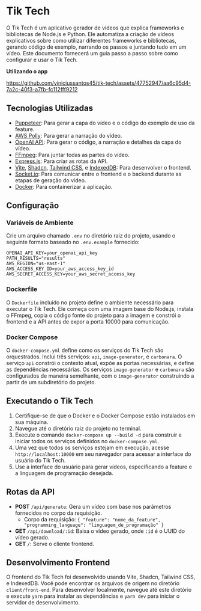 # Tik Tech

O Tik Tech é um aplicativo gerador de vídeos que explica frameworks e bibliotecas de Node.js e Python. Ele automatiza a criação de vídeos explicativos sobre como utilizar diferentes frameworks e bibliotecas, gerando código de exemplo, narrando os passos e juntando tudo em um vídeo. Este documento fornecerá um guia passo a passo sobre como configurar e usar o Tik Tech.

**Utilizando o app**

https://github.com/viniciussantos45/tik-tech/assets/47752947/aa6c95d4-7a2c-40f3-a7fb-fc112fff9212





## Tecnologias Utilizadas

- [Puppeteer](https://pptr.dev/): Para gerar a capa do vídeo e o código do exemplo de uso da feature.
- [AWS Polly](https://aws.amazon.com/polly/): Para gerar a narração do vídeo.
- [OpenAI API](https://beta.openai.com/): Para gerar o código, a narração e detalhes da capa do vídeo.
- [FFmpeg](https://www.ffmpeg.org/): Para juntar todas as partes do vídeo.
- [Express.js](https://expressjs.com/): Para criar as rotas da API.
- [Vite](https://vitejs.dev/), [Shadcn](https://shadcn.github.io/), [Tailwind CSS](https://tailwindcss.com/), e [IndexedDB](https://developer.mozilla.org/en-US/docs/Web/API/IndexedDB_API): Para desenvolver o frontend.
- [Socket.io](https://socket.io/): Para comunicar entre o frontend e o backend durante as etapas de geração do vídeo.
- [Docker](https://www.docker.com/): Para containerizar a aplicação.

## Configuração

### Variáveis de Ambiente

Crie um arquivo chamado `.env` no diretório raiz do projeto, usando o seguinte formato baseado no `.env.example` fornecido:

```env
OPENAI_API_KEY=your_openai_api_key 
PATH_RESULTS="results" 
AWS_REGION="us-east-1" 
AWS_ACCESS_KEY_ID=your_aws_access_key_id 
AWS_SECRET_ACCESS_KEY=your_aws_secret_access_key
```

### Dockerfile

O `Dockerfile` incluído no projeto define o ambiente necessário para executar o Tik Tech. Ele começa com uma imagem base do Node.js, instala o FFmpeg, copia o código fonte do projeto para a imagem e constrói o frontend e a API antes de expor a porta 10000 para comunicação.

### Docker Compose

O `docker-compose.yml` define como os serviços do Tik Tech são orquestrados. Inclui três serviços: `api`, `image-generator`, e `carbonara`. O serviço `api` constrói o contexto atual, expõe as portas necessárias, e define as dependências necessárias. Os serviços `image-generator` e `carbonara` são configurados de maneira semelhante, com o `image-generator` construindo a partir de um subdiretório do projeto.

## Executando o Tik Tech

1. Certifique-se de que o Docker e o Docker Compose estão instalados em sua máquina.
2. Navegue até o diretório raiz do projeto no terminal.
3. Execute o comando `docker-compose up --build -d` para construir e iniciar todos os serviços definidos no `docker-compose.yml`.
4. Uma vez que todos os serviços estejam em execução, acesse `http://localhost:10000` em seu navegador para acessar a interface do usuário do Tik Tech.
5. Use a interface do usuário para gerar vídeos, especificando a feature e a linguagem de programação desejada.

## Rotas da API

- **POST** `/api/generate`: Gera um vídeo com base nos parâmetros fornecidos no corpo da requisição.
  - Corpo da requisição: `{ "feature": "nome_da_feature", "programming_language": "linguagem_de_programação" }`
- **GET** `/api/download/:id`: Baixa o vídeo gerado, onde `:id` é o UUID do vídeo gerado.
- **GET** `/`: Serve o cliente frontend.

## Desenvolvimento Frontend

O frontend do Tik Tech foi desenvolvido usando Vite, Shadcn, Tailwind CSS, e IndexedDB. Você pode encontrar os arquivos de origem no diretório `client/front-end`. Para desenvolver localmente, navegue até este diretório e execute `yarn` para instalar as dependências e `yarn dev` para iniciar o servidor de desenvolvimento.
